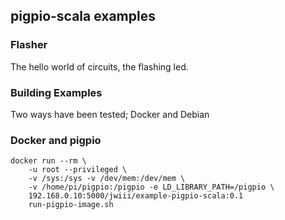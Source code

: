 pigpio-scala examples
-

### Flasher

The hello world of circuits, the flashing led.



### Building Examples

Two ways have been tested; Docker and Debian



### Docker and pigpio



```
docker run --rm \
    -u root --privileged \
    -v /sys:/sys -v /dev/mem:/dev/mem \
    -v /home/pi/pigpio:/pigpio -e LD_LIBRARY_PATH=/pigpio \
    192.168.0.10:5000/jwiii/example-pigpio-scala:0.1
    run-pigpio-image.sh
```
